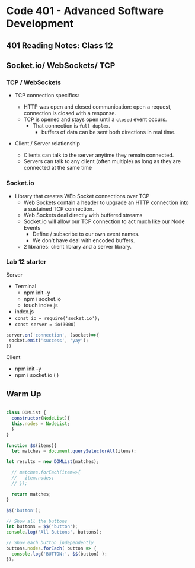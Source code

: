 # Code 401 - Advanced Software Development

## 401 Reading Notes: Class 12

## Socket.io/ WebSockets/ TCP

### TCP / WebSockets

- TCP connection specifics:
  - HTTP was open and closed communication: open a request, connection is closed with a response.
  - TCP is opened and stays open until a `closed` event occurs.
    - That connection is `full duplex`.
      - buffers of data can be sent both directions in real time.

- Client / Server relationship
  - Clients can talk to the server anytime they remain connected.
  - Servers can talk to any client (often multiple) as long as they are connected at the same time

### Socket.io

- Library that creates WEb Socket connections over TCP
  - Web Sockets contain a header to upgrade an HTTP connection into a sustained TCP connection.
  - Web Sockets deal directly with buffered streams
  - Socket.io will allow our TCP connection to act much like our Node Events
    - Define / subscribe to our own event names.
    - We don't have deal with encoded buffers.
  - 2 libraries: client library and a server library.

###  Lab 12 starter

Server

- Terminal
  - npm init -y
  - npm i socket.io
  - touch index.js
- index.js
 - `const io = require('socket.io');`
 - `const server = io(3000)` 

  ```javascript
  server.on('connection', (socket)=>{
   socket.emit('success', 'yay');
 })
```
Client

- npm init -y
- npm i socket.io (            )



## Warm Up

```javascript

class DOMList {
  constructor(NodeList){
  this.nodes = NodeList;
  }
}

function $$(items){
  let matches = document.querySelectorAll(items);

let results = new DOMList(matches);

  // matches.forEach(item=>{
  //   item.nodes;
  // });

  return matches;
}

$$('button');

// Show all the buttons
let buttons = $$('button');
console.log('All Buttons', buttons);

// Show each button independently
buttons.nodes.forEach( button => {
  console.log('BUTTON:', $$(button) );
});




```
